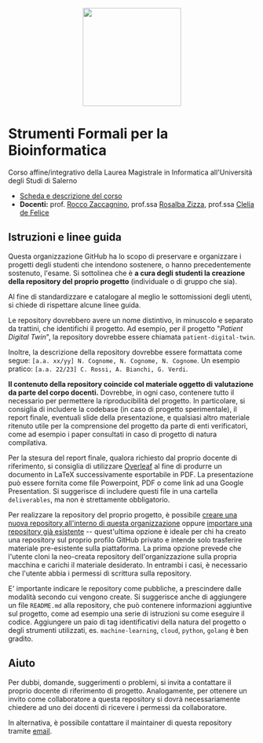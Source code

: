 <p align="center">
  <img width="200" height="200" src="https://www.unisa.it/rescue/img/logo_standard.png">
</p>

# Strumenti Formali per la Bioinformatica
Corso affine/integrativo della Laurea Magistrale in Informatica all'Università degli Studi di Salerno

- [Scheda e descrizione del corso](https://corsi.unisa.it/informatica-magistrale/didattica/insegnamenti?anno=2022&id=516069)
- **Docenti:** prof. [Rocco Zaccagnino](https://docenti.unisa.it/023039/home), prof.ssa [Rosalba Zizza](https://docenti.unisa.it/020880/home), prof.ssa [Clelia de Felice](https://docenti.unisa.it/001119/home)


## Istruzioni e linee guida

Questa organizzazione GitHub ha lo scopo di preservare e organizzare i progetti degli studenti che intendono sostenere, o hanno precedentemente sostenuto, l'esame. Si sottolinea che è **a cura degli studenti la creazione della repository del proprio progetto** (individuale o di gruppo che sia).

Al fine di standardizzare e catalogare al meglio le sottomissioni degli utenti, si chiede di rispettare alcune linee guida. 

Le repository dovrebbero avere un nome distintivo, in minuscolo e separato da trattini, che identifichi il progetto. Ad esempio, per il progetto "*Patient Digital Twin*", la repository dovrebbe essere chiamata `patient-digital-twin`. 

Inoltre, la descrizione della repository dovrebbe essere formattata come segue: `[a.a. xx/yy] N. Cognome, N. Cognome, N. Cognome`. Un esempio pratico: `[a.a. 22/23] C. Rossi, A. Bianchi, G. Verdi`.

**Il contenuto della repository coincide col materiale oggetto di valutazione da parte del corpo docenti.** Dovrebbe, in ogni caso, contenere tutto il necessario per permettere la riproducibilità del progetto. In particolare, si consiglia di includere la codebase (in caso di progetto sperimentale), il report finale, eventuali slide della presentazione, e qualsiasi altro materiale ritenuto utile per la comprensione del progetto da parte di enti verificatori, come ad esempio i paper consultati in caso di progetto di natura compilativa.

Per la stesura del report finale, qualora richiesto dal proprio docente di riferimento, si consiglia di utilizzare [Overleaf](https://it.overleaf.com/) al fine di produrre un documento in LaTeX successivamente esportabile in PDF. La presentazione può essere fornita come file Powerpoint, PDF o come link ad una Google Presentation. Si suggerisce di includere questi file in una cartella `deliverables`, ma non è strettamente obbligatorio.

Per realizzare la repository del proprio progetto, è possibile [creare una nuova repository all'interno di questa organizzazione](https://github.com/organizations/strumenti-formali-per-la-bioinformatica/repositories/new) oppure [importare una repository già esistente](https://github.com/new/import) -- quest'ultima opzione è ideale per chi ha creato una repository sul proprio profilo GitHub privato e intende solo trasferire materiale pre-esistente sulla piattaforma. La prima opzione prevede che l'utente cloni la neo-creata repository dell'organizzazione sulla propria macchina e carichi il materiale desiderato. In entrambi i casi, è necessario che l'utente abbia i permessi di scrittura sulla repository.

E' importante indicare le repository come pubbliche, a prescindere dalle modalità secondo cui vengono create. Si suggerisce anche di aggiungere un file `README.md` alla repository, che può contenere informazioni aggiuntive sul progetto, come ad esempio una serie di istruzioni su come eseguire il codice. Aggiungere un paio di tag identificativi della natura del progetto o degli strumenti utilizzati, es. `machine-learning`, `cloud`, `python`, `golang` è ben gradito.

## Aiuto

Per dubbi, domande, suggerimenti o problemi, si invita a contattare il proprio docente di riferimento di progetto. Analogamente, per ottenere un invito come collaboratore a questa repository si dovrà necessariamente chiedere ad uno dei docenti di ricevere i permessi da collaboratore.

In alternativa, è possibile contattare il maintainer di questa repository tramite [email](mailto:a.gravino3@studenti.unisa.it).
